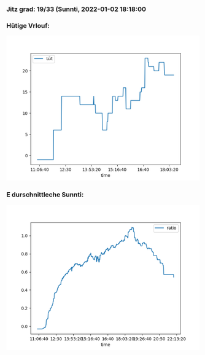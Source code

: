### Jitz grad: 19/33 (Sunnti, 2022-01-02 18:18:00

### Hütige Vrlouf:
![Graph](Today.png)

### E durschnittleche Sunnti:
![Graph](Sunnti.png)